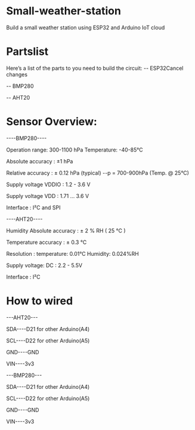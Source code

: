 # Small-weather-station
Build a small weather station using ESP32 and Arduino IoT cloud

# Partslist
Here’s a list of the parts to you need to build the circuit:
-- ESP32Cancel changes

-- BMP280

-- AHT20

# Sensor Overview:

----BMP280----

Operation range: 300-1100 hPa  Temperature: -40-85°C

Absolute accuracy :  ±1 hPa

Relative accuracy :  ± 0.12 hPa (typical)   --p = 700-900hPa (Temp. @ 25°C)

Supply voltage VDDIO :  1.2 - 3.6 V

Supply voltage VDD : 1.71 ... 3.6 V

Interface :  I²C and SPI

----AHT20----

Humidity Absolute accuracy :  ± 2 % RH ( 25 ℃ )

Temperature accuracy :  ± 0.3 ℃

Resolution :  temperature: 0.01℃ Humidity: 0.024%RH

Supply voltage:  DC : 2.2 - 5.5V

Interface : I²C

# How to wired

---AHT20---

SDA----D21   for other Arduino(A4)

SCL----D22   for other Arduino(A5)

GND----GND

VIN----3v3

---BMP280---

SDA----D21   for other Arduino(A4)

SCL----D22   for other Arduino(A5)

GND----GND

VIN----3v3


